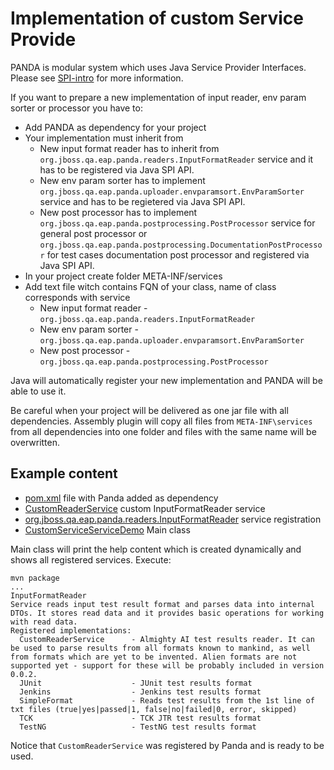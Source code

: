 # Implementation of custom Service Provide
PANDA is modular system which uses Java Service Provider Interfaces. Please see [SPI-intro](https://docs.oracle.com/javase/tutorial/sound/SPI-intro.html) for more information.

If you want to prepare a new implementation of input reader, env param sorter or processor you have to:
  * Add PANDA as dependency for your project
  * Your implementation must inherit from
     * New input format reader has to inherit from `org.jboss.qa.eap.panda.readers.InputFormatReader` service and it has to be registered via Java SPI API.
     * New env param sorter has to implement `org.jboss.qa.eap.panda.uploader.envparamsort.EnvParamSorter` service and has to be regietered via Java SPI API.
     * New post processor has to implement  `org.jboss.qa.eap.panda.postprocessing.PostProcessor` service for general post processor or `org.jboss.qa.eap.panda.postprocessing.DocumentationPostProcessor` for test cases documentation post processor and registered via Java SPI API.
  * In your project create folder META-INF/services
  * Add text file witch contains FQN of your class, name of class corresponds with service
     * New input format reader - `org.jboss.qa.eap.panda.readers.InputFormatReader`
     * New env param sorter - `org.jboss.qa.eap.panda.uploader.envparamsort.EnvParamSorter`
     * New post processor - `org.jboss.qa.eap.panda.postprocessing.PostProcessor`

Java will automatically register your new implementation and PANDA will be able to use it.

Be careful when your project will be delivered as one jar file with all dependencies. Assembly plugin will copy all files from `META-INF\services` from all dependencies into one folder and files with the same name will be overwritten.

## Example content
* [pom.xml](pom.xml) file with Panda added as dependency
* [CustomReaderService](src/main/java/org/jboss/qe/panda/reader/CustomReaderService.java) custom InputFormatReader service
* [org.jboss.qa.eap.panda.readers.InputFormatReader](src/main/resources/META-INF/services/org.jboss.qa.eap.panda.readers.InputFormatReader) service registration
* [CustomServiceServiceDemo](src/main/java/org/jboss/qe/panda/reader/CustomServiceServiceDemo.java) Main class

Main class will print the help content which is created dynamically and shows all registered services.
Execute:
```
mvn package
...
InputFormatReader
Service reads input test result format and parses data into internal DTOs. It stores read data and it provides basic operations for working with read data.
Registered implementations:
  CustomReaderService      - Almighty AI test results reader. It can be used to parse results from all formats known to mankind, as well from formats which are yet to be invented. Alien formats are not supported yet - support for these will be probably included in version 0.0.2.
  JUnit                    - JUnit test results format
  Jenkins                  - Jenkins test results format
  SimpleFormat             - Reads test results from the 1st line of txt files (true|yes|passed|1, false|no|failed|0, error, skipped)
  TCK                      - TCK JTR test results format
  TestNG                   - TestNG test results format

```
Notice that `CustomReaderService` was registered by Panda and is ready to be used.